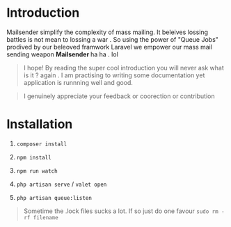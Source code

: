 # Introduction

<a id="Introduction"></a>

Mailsender simplify the complexity of mass mailing. It beleives lossing battles is not mean to lossing a war . So using the power of "Queue Jobs" prodived by our beleoved framwork Laravel we empower our mass mail sending weapon <b> Mailsender </b> ha ha . lol

> I hope! By reading the super cool introduction you will never ask what is it ? again . I am practising to writing some documentation yet application is runnning well and good.

> I genuinely appreciate your feedback or coorection or contribution

# Installation

<a id="Installation"></a>

1. `composer install`

2. `npm install`

3. `npm run watch`

4. `php artisan serve` / `valet open`

5. `php artisan queue:listen`

> Sometime the .lock files sucks a lot. If so just do one favour `sudo rm -rf filename`

